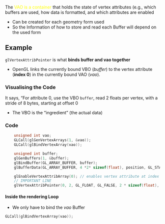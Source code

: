 The<span style="color:#ffff00"> VAO is a container</span> that holds the state of vertex attributes (e.g., which buffers are used, how data is formatted, and which attributes are enabled
- Can be created for each geometry form used 
- So the Information of how to store and read each Buffer will depend on the used form

## Example 
`glVertexAttribPointer` is what **binds buffer and vao together** 
- OpenGL links the currently bound VBO (*buffer*) to the vertex attribute (**index 0**) in the currently bound VAO (*vao*).
### Visualising the Code
It says, “For attribute 0, use the VBO `buffer`, read 2 floats per vertex, with a stride of 8 bytes, starting at offset 0
- The VBO is the “ingredient” (the actual data)
### Code 
```cpp
    unsigned int vao;
    GLCall(glGenVertexArrays(1, &vao));
    GLCall(glBindVertexArray(vao));

    unsigned int buffer;
    glGenBuffers(1, &buffer);
    glBindBuffer(GL_ARRAY_BUFFER, buffer);     
    glBufferData(GL_ARRAY_BUFFER, 4 *2* sizeof(float), position, GL_STATIC_DRAW); // size will be in bytes (that is why is multiplied by float)

    glEnableVertexAttribArray(0); // enables vertex attribute at index 0
    // IMPORTANT LINE 
    glVertexAttribPointer(0, 2, GL_FLOAT, GL_FALSE, 2 * sizeof(float), 0); // the first value (index) matches with the enabled vertex

```

#### Inside the rendering Loop
- We only have to bind the *vao* Buffer
```cpp
GLCall(glBindVertexArray(vao));
```